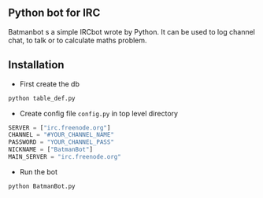 ## Python bot for IRC
Batmanbot s a simple IRCbot wrote by Python. It can be used to log channel chat, to talk or to calculate maths problem.

## Installation
* First create the db 
```bash
python table_def.py
```
* Create config file ```config.py``` in top level directory
```python
SERVER = ["irc.freenode.org"]
CHANNEL = "#YOUR_CHANNEL_NAME"
PASSWORD = "YOUR_CHANNEL_PASS"
NICKNAME = ["BatmanBot"]
MAIN_SERVER = "irc.freenode.org"
```

* Run the bot
```bash
python BatmanBot.py
```
